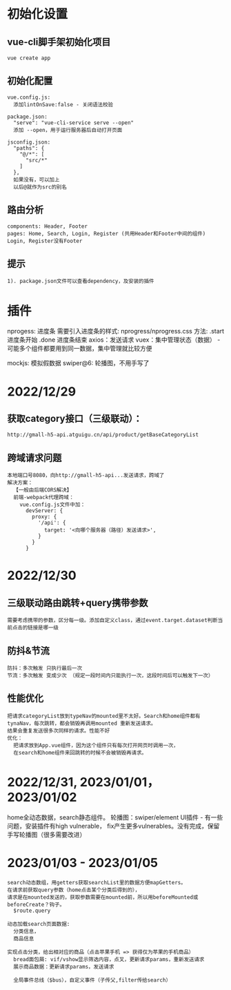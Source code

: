 # 初始化设置
  ## vue-cli脚手架初始化项目
    vue create app

  ## 初始化配置
    vue.config.js:
      添加lintOnSave:false - 关闭语法校验
    
    package.json:
      "serve": "vue-cli-service serve --open"
      添加 --open，用于运行服务器后自动打开页面

    jsconfig.json:
      "paths": {
        "@/*": [
          "src/*"
        ]
      },
      如果没有，可以加上
      以后@就作为src的别名

  ## 路由分析
    components: Header, Footer
    pages: Home, Search, Login, Register (共用Header和Footer中间的组件)
    Login, Register没有Footer

  ## 提示
    1). package.json文件可以查看dependency，及安装的插件

# 插件
  nprogess: 进度条
    需要引入进度条的样式: nprogress/nprogress.css
    方法:
      .start 进度条开始
      .done 进度条结束
  axios：发送请求
  vuex：集中管理状态（数据） - 可能多个组件都要用到同一数据，集中管理就比较方便
  
  mockjs: 模拟假数据
  swiper@6: 轮播图，不用手写了
# 2022/12/29
  ## 获取category接口（三级联动）：
    http://gmall-h5-api.atguigu.cn/api/product/getBaseCategoryList
  ## 跨域请求问题
    本地端口号8080，向http://gmall-h5-api...发送请求，跨域了
    解决方案：
      【一般由后端CORS解决】
      前端-webpack代理跨域：
        vue.config.js文件中加：
          devServer: {
            proxy: {
              '/api': {
                target: '<向哪个服务器（路径）发送请求>',
              }
            }
          }

# 2022/12/30
  ## 三级联动路由跳转+query携带参数
    需要考虑携带的参数，区分每一级。添加自定义class，通过event.target.dataset判断当前点击的链接是哪一级
  ## 防抖&节流  
    防抖：多次触发 只执行最后一次
    节流：多次触发 变成少次 （规定一段时间内只能执行一次，这段时间后可以触发下一次）

  ## 性能优化
    把请求categoryList放到typeNav的mounted里不太好。Search和home组件都有tynaNav，每次跳转，都会销毁再调用mounted 重新发送请求。
    结果会重复发送很多次同样的请求。性能不好
    优化：
      把请求放到App.vue组件，因为这个组件只有每次打开网页时调用一次，
      在search和home组件来回跳转的时候不会被销毁再请求。

# 2022/12/31, 2023/01/01，2023/01/02
  home全动态数据，search静态组件。
  轮播图：swiper/element UI插件 
    - 有一些问题，安装插件有high vulnerable，
    fix产生更多vulnerables。没有完成，保留手写轮播图（很多需要改进）

# 2023/01/03 - 2023/01/05
    search动态数组，用getters获取searchList里的数据方便mapGetters。
    在请求前获取query参数（home点击某个分类后得到的），
    请求是在mounted发送的，获取参数需要在mounted前，所以用beforeMounted或beforeCreate？钩子。
      $route.query
    
    动态加载search页面数据:
      分类信息，
      商品信息
    
    实现点击分类，给出相对应的商品（点击苹果手机 => 获得仅为苹果的手机商品）
      bread面包屑: vif/vshow显示筛选内容，点叉，更新请求params，重新发送请求
      展示商品数据：更新请求params，发送请求
      
      全局事件总线（$bus），自定义事件（子传父,filter传给search）
        
